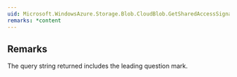 ```yaml
---  
uid: Microsoft.WindowsAzure.Storage.Blob.CloudBlob.GetSharedAccessSignature(Microsoft.WindowsAzure.Storage.Blob.SharedAccessBlobPolicy,System.String)  
remarks: *content  
---  
```

  
## Remarks  
 The query string returned includes the leading question mark.